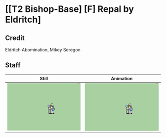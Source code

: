 # [\[T2 Bishop-Base\] \[F\] Repal by Eldritch]

## Credit

Eldritch Abomination, Mikey Seregon
	
## Staff

| Still | Animation |
| :---: | :-------: |
| ![Staff still](./Staff_000.png) | ![Staff animation](./Staff.gif) |
